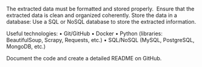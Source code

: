 The extracted data must be formatted and stored properly. 
Ensure that the extracted data is clean and organized coherently.
Store the data in a database: Use a SQL or NoSQL database to store the extracted information.

Useful technologies:
	•	Git/GitHub
	•	Docker
	•	Python (libraries: BeautifulSoup, Scrapy, Requests, etc.)
	•	SQL/NoSQL (MySQL, PostgreSQL, MongoDB, etc.)

Document the code and create a detailed README on GitHub.
